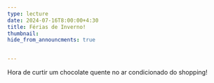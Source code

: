 ```yaml
---
type: lecture
date: 2024-07-16T8:00:00+4:30
title: Férias de Inverno!
thumbnail:
hide_from_announcments: true


---
```

Hora de curtir um chocolate quente no ar condicionado do shopping!
